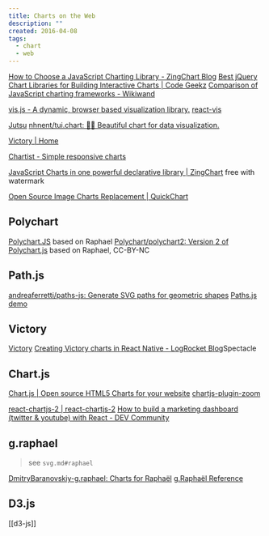 ```yaml
---
title: Charts on the Web
description: ""
created: 2016-04-08
tags:
  - chart
  - web
---
```


[How to Choose a JavaScript Charting Library - ZingChart Blog](http://www.zingchart.com/blog/2015/09/15/how-to-choose-a-javascript-charting-library/)
[Best jQuery Chart Libraries for Building Interactive Charts | Code Geekz](https://codegeekz.com/best-jquery-chart-libraries-for-building-interactive-charts/)
[Comparison of JavaScript charting frameworks - Wikiwand](http://www.wikiwand.com/en/Comparison_of_JavaScript_charting_frameworks)

[vis.js - A dynamic, browser based visualization library.](http://visjs.org/)
[react-vis](https://uber.github.io/react-vis/)

[Jutsu](http://www.joelotter.com/jutsu/)
[nhnent/tui.chart: 🍞🍯 Beautiful chart for data visualization.](https://github.com/nhnent/tui.chart)

[Victory | Home](https://formidable.com/open-source/victory/)

[Chartist - Simple responsive charts](https://gionkunz.github.io/chartist-js/)

[JavaScript Charts in one powerful declarative library | ZingChart](https://www.zingchart.com/) free with watermark

[Open Source Image Charts Replacement | QuickChart](https://quickchart.io/)

## Polychart

[Polychart.JS](http://www.polychartjs.com/) based on Raphael
[Polychart/polychart2: Version 2 of Polychart.js](https://github.com/Polychart/polychart2) based on Raphael, CC-BY-NC

## Path.js

[andreaferretti/paths-js: Generate SVG paths for geometric shapes](https://github.com/andreaferretti/paths-js)
[Paths.js demo](http://andreaferretti.github.io/paths-js-demo/)

## Victory

[Victory](https://formidable.com/open-source/victory/about/)
[Creating Victory charts in React Native - LogRocket Blog](https://blog.logrocket.com/creating-victory-charts-react-native/)Spectacle

## Chart.js

[Chart.js | Open source HTML5 Charts for your website](http://www.chartjs.org/)
[chartjs-plugin-zoom](https://www.chartjs.org/chartjs-plugin-zoom/latest/)

[react-chartjs-2 | react-chartjs-2](https://react-chartjs-2.netlify.app/)
[How to build a marketing dashboard (twitter & youtube) with React - DEV Community](https://dev.to/canonic/how-to-build-a-twitter-youtube-analytics-dashboard-with-react-2p2d)

## g.raphael

> see `svg.md#raphael`

[DmitryBaranovskiy-g.raphael: Charts for Raphaël](https://github.com/DmitryBaranovskiy/g.raphael)
[g.Raphaël Reference](https://rawgit.com/DmitryBaranovskiy/g.raphael/master/docs/reference.html)

## D3.js

[[d3-js]]
